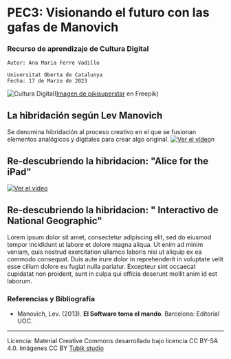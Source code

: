 # PEC3: Visionando el futuro con las gafas de Manovich 

### Recurso de aprendizaje de Cultura Digital 

~~~
Autor: Ana Maria Ferre Vadillo                                 
                                                                            Universitat Oberta de Catalunya
Fecha: 17 de Marzo de 2023
~~~

![Cultura Digital](https://img.freepik.com/vector-gratis/concepto-isometrico-educacion-online_52683-8897.jpg?w=1060&t=st=1684329477~exp=1684330077~hmac=de615282fee17fca9ecc9d6260aa951c07ba8aeb1df480469f31264b08989bf8)(<a href="https://www.freepik.es/vector-gratis/concepto-isometrico-educacion-online_4470747.htm#&position=1&from_view=user">Imagen de pikisuperstar</a> en Freepik) 



## La hibridación según Lev Manovich

Se denomina hibridación al proceso creativo en el que se fusionan elementos analógicos y digitales para crear algo original. 
[![Ver el vídeo](https://youtu.be/gew68Qj5kxw)](https://youtu.be/gew68Qj5kxw)n 


## Re-descubriendo la hibridacion:  "Alice for the iPad"

[![Ver el vídeo](https://youtu.be/gew68Qj5kxw)](https://youtu.be/gew68Qj5kxw)


## Re-descubriendo la hibridacion: " Interactivo de National Geographic"

Lorem ipsum dolor sit amet, consectetur adipiscing elit, sed do eiusmod tempor incididunt ut labore et dolore magna aliqua. Ut enim ad minim veniam, quis nostrud exercitation ullamco laboris nisi ut aliquip ex ea commodo consequat. Duis aute irure dolor in reprehenderit in voluptate velit esse cillum dolore eu fugiat nulla pariatur. Excepteur sint occaecat cupidatat non proident, sunt in culpa qui officia deserunt mollit anim id est laborum.


### Referencias y Bibliografía

* Manovich, Lev. (2013). **El Software toma el mando**. Barcelona: Editorial UOC. 


----

Licencia: Material Creative Commons desarrollado bajo licencia CC BY-SA 4.0. Imágenes CC BY [Tubik studio](https://blog.tubikstudio.com/how-to-create-original-flat-illustrations-designers-tips/) 
